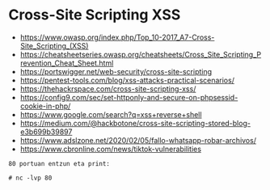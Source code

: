 # Cross-Site Scripting XSS

- https://www.owasp.org/index.php/Top_10-2017_A7-Cross-Site_Scripting_(XSS)
- https://cheatsheetseries.owasp.org/cheatsheets/Cross_Site_Scripting_Prevention_Cheat_Sheet.html
- https://portswigger.net/web-security/cross-site-scripting
- https://pentest-tools.com/blog/xss-attacks-practical-scenarios/
- https://thehackrspace.com/cross-site-scripting-xss/
- https://config9.com/sec/set-httponly-and-secure-on-phpsessid-cookie-in-php/
- https://www.google.com/search?q=xss+reverse+shell
- https://medium.com/@hackbotone/cross-site-scripting-stored-blog-e3b699b39897
- https://www.adslzone.net/2020/02/05/fallo-whatsapp-robar-archivos/
- https://www.cbronline.com/news/tiktok-vulnerabilities

```
80 portuan entzun eta print:

# nc -lvp 80
``` 
